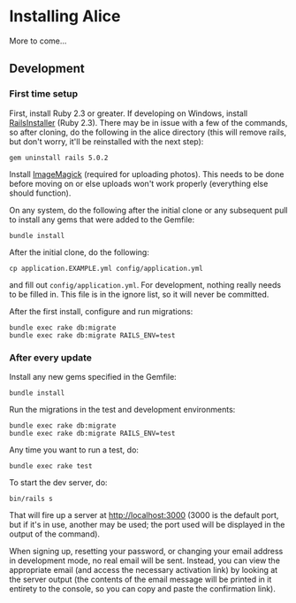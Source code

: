 # Installing Alice
More to come...


## Development

### First time setup
First, install Ruby 2.3 or greater. If developing on Windows, install
[RailsInstaller](http://railsinstaller.org/en) (Ruby 2.3). There may be in issue
with a few of the commands, so after cloning, do the following in the alice
directory (this will remove rails, but don't worry, it'll be reinstalled with
the next step):

    gem uninstall rails 5.0.2 

Install [ImageMagick](https://www.imagemagick.org/script/binary-releases.php)
(required for uploading photos). This needs to be done before moving on or else
uploads won't work properly (everything else should function).

On any system, do the following after the initial clone or any subsequent pull
to install any gems that were added to the Gemfile:

    bundle install

After the initial clone, do the following:

    cp application.EXAMPLE.yml config/application.yml

and fill out `config/application.yml`. For development, nothing really needs to
be filled in. This file is in the ignore list, so it will never be committed.

After the first install, configure and run migrations:

    bundle exec rake db:migrate
    bundle exec rake db:migrate RAILS_ENV=test


### After every update

Install any new gems specified in the Gemfile:

    bundle install

Run the migrations in the test and development environments:

    bundle exec rake db:migrate
    bundle exec rake db:migrate RAILS_ENV=test

Any time you want to run a test, do:

    bundle exec rake test

To start the dev server, do:

    bin/rails s

That will fire up a server at [http://localhost:3000]() (3000 is the default
port, but if it's in use, another may be used; the port used will be displayed
in the output of the command).

When signing up, resetting your password, or changing your email address in
development mode, no real email will be sent. Instead, you can view the
appropriate email (and access the necessary activation link) by looking at
the server output (the contents of the email message will be printed in
it entirety to the console, so you can copy and paste the confirmation link).




